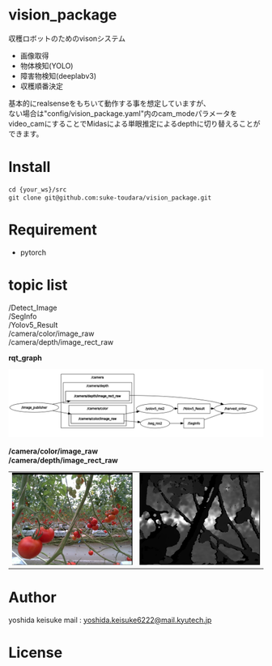 # vision_package
収穫ロボットのためのvisonシステム
- 画像取得
- 物体検知(YOLO)
- 障害物検知(deeplabv3)
- 収穫順番決定
　

基本的にrealsenseをもちいて動作する事を想定していますが、  
ない場合は"config/vision_package.yaml"内のcam_modeパラメータを  
video_camにすることでMidasによる単眼推定によるdepthに切り替えることができます。


# Install 
```
cd {your_ws}/src
git clone git@github.com:suke-toudara/vision_package.git
```

# Requirement
- pytorch

# topic list

/Detect_Image  
/SegInfo  
/Yolov5_Result  
/camera/color/image_raw  
/camera/depth/image_rect_raw  

**rqt_graph**
<p align="left">
  <img src="img/image.png" alt="altテキスト" width="1300px">
</p>

**/camera/color/image_raw**　　　　　　　　　　　　　　　　　　　　　　　　　　　　　　**/camera/depth/image_rect_raw**

<table>
    <tr>
        <td><img src="img/image-2.png" alt=""></td>
        <td><img src="img/image-3.png" alt=""></td>
    </tr>
</table>


# Author
yoshida keisuke 
mail : yoshida.keisuke6222@mail.kyutech.jp

# License
